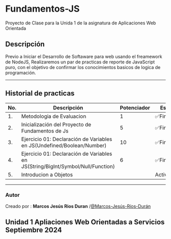 # Fundamentos-JS
 Proyecto de Clase para la Unida 1 de la asignatura de Aplicaciones Web Orientada
## Descripción
Previo a Iniciar el Desarrollo de Softaware para web usando el freamework de NodeJS, Realizaremos
un par de practicas de reporte de JavaScript puro, con el objetivo de confirmar los conocimientos basicos de logica de programación.

***
## Historial de practicas
|No.|Descripción|Potenciador| Estatus|
|--|--|--|--|
|1. | Metodologia de Evaluacion |1|✅Finalizada |
|2.|Inicialización del Proyecto de Fundamentos de Js|5| ✅Finalizado|
|3.|Ejercicio 01: Declaración de Variables en JS(Undefined/Boolean/Number)|10|✅Finalizada|
|4.|Ejercicio 01: Declaración de Variables en JS(String/BigInt/Symbol/Null/Function)|6| ✅Finalizada|
|5.|Introducion a Objetos||Activa |
***
### Autor
Creado por : **Marcos Jesús Rios Duran** /[@Marcos-Jesús-Ríos-Durán](https://github.com/Marcos-Jesus-Rios-Duran)

Unidad 1  Apliaciones Web Orientadas a Servicios 
Septiembre 2024
---
